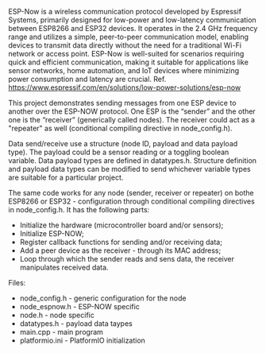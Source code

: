 ESP-Now is a wireless communication protocol developed by Espressif Systems, primarily designed for low-power and low-latency communication between ESP8266 and ESP32 devices. It operates in the 2.4 GHz frequency range and utilizes a simple, peer-to-peer communication model, enabling devices to transmit data directly without the need for a traditional Wi-Fi network or access point. ESP-Now is well-suited for scenarios requiring quick and efficient communication, making it suitable for applications like sensor networks, home automation, and IoT devices where minimizing power consumption and latency are crucial.
Ref. https://www.espressif.com/en/solutions/low-power-solutions/esp-now

This project demonstrates sending messages from one ESP device to another over the ESP-NOW protocol. 
One ESP is the “sender” and the other one is the “receiver” (generically called nodes). The receiver could act as a "repeater" as well (conditional compiling directive in node_config.h).

Data send/receive use a structure (node ID, payload and data payload type). The payload could be a sensor reading or a toggling boolean variable. Data payload types are defined in datatypes.h.
Structure definition and payload data types can be modified to send whichever variable types are suitable for a particular project.

The same code works for any node (sender, receiver or repeater) on bothe ESP8266 or ESP32 - configuration through conditional compiling directives in node_config.h. It has the following parts:

- Initialize the hardware (microcontroller board and/or sensors);
- Initialize ESP-NOW;
- Register callback functions for sending and/or receiving data;
- Add a peer device as the receiver - through its MAC address;
- Loop through which the sender reads and sens data, the receiver manipulates received data.

Files:
- node_config.h - generic configuration for the node
- node_espnow.h - ESP-NOW specific 
- node.h - node specific
- datatypes.h - payload data taypes
- main.cpp - main program
- platformio.ini - PlatformIO initialization 
